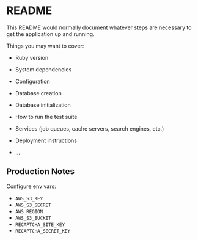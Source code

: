 # README

This README would normally document whatever steps are necessary to get the
application up and running.

Things you may want to cover:

* Ruby version

* System dependencies

* Configuration

* Database creation

* Database initialization

* How to run the test suite

* Services (job queues, cache servers, search engines, etc.)

* Deployment instructions

* ...


## Production Notes

Configure env vars:

* `AWS_S3_KEY`
* `AWS_S3_SECRET`
* `AWS_REGION`
* `AWS_S3_BUCKET`
* `RECAPTCHA_SITE_KEY`
* `RECAPTCHA_SECRET_KEY`

